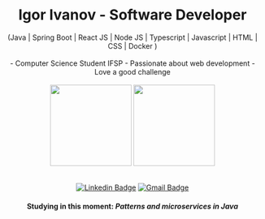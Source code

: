 <h1 align="center">Igor Ivanov - Software Developer</h1>

<div align="center">
  (Java | Spring Boot | React JS | Node JS | Typescript | Javascript | HTML | CSS | Docker )
  
  <br>
  <br>
  - Computer Science Student IFSP
  - Passionate about web development
  - Love a good challenge
</div><br>

<div align="center">
  <img height="160em" src="https://github-readme-stats.vercel.app/api?username=igormivanov&show_icons=true&theme=dracula&include_all_commits=true&count_private=true"/>
  <img height="160em" src="https://github-readme-stats.vercel.app/api/top-langs/?username=igormivanov&layout=compact&langs_count=5&theme=dracula"/>
</div><br>
 
<div align="center" >

  [![Linkedin Badge](https://img.shields.io/badge/-LinkedIn-6633cc?style=flat-square&logo=Linkedin&logoColor=white&link=https://www.linkedin.com/in/igor-ivanov-592722232)](https://www.linkedin.com/in/igor-ivanov-592722232)
[![Gmail Badge](https://img.shields.io/badge/-igormivanovx@gmail.com-6633cc?style=flat-square&logo=Gmail&logoColor=white&link=mailto:igormivanovx@gmail.com)](mailto:igormivanovx@gmail.com)
  
  <h4>Studying in this moment:  <i>Patterns and microservices in Java<i></h4>
</div>


